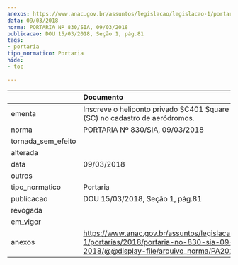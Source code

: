 ```yaml
---
anexos: https://www.anac.gov.br/assuntos/legislacao/legislacao-1/portarias/2018/portaria-no-830-sia-09-03-2018/@@display-file/arquivo_norma/PA2018-0830.pdf
data: 09/03/2018
norma: PORTARIA Nº 830/SIA, 09/03/2018
publicacao: DOU 15/03/2018, Seção 1, pág.81
tags:
- portaria
tipo_normatico: Portaria
hide: 
- toc 
 
---
```


|                    | Documento                                                                                                                                           |
|:-------------------|:----------------------------------------------------------------------------------------------------------------------------------------------------|
| ementa             | Inscreve o heliponto privado SC401 Square Corporate (SC) no cadastro de aeródromos.                                                                 |
| norma              | PORTARIA Nº 830/SIA, 09/03/2018                                                                                                                     |
| tornada_sem_efeito |                                                                                                                                                     |
| alterada           |                                                                                                                                                     |
| data               | 09/03/2018                                                                                                                                          |
| outros             |                                                                                                                                                     |
| tipo_normatico     | Portaria                                                                                                                                            |
| publicacao         | DOU 15/03/2018, Seção 1, pág.81                                                                                                                     |
| revogada           |                                                                                                                                                     |
| em_vigor           |                                                                                                                                                     |
| anexos             | https://www.anac.gov.br/assuntos/legislacao/legislacao-1/portarias/2018/portaria-no-830-sia-09-03-2018/@@display-file/arquivo_norma/PA2018-0830.pdf |